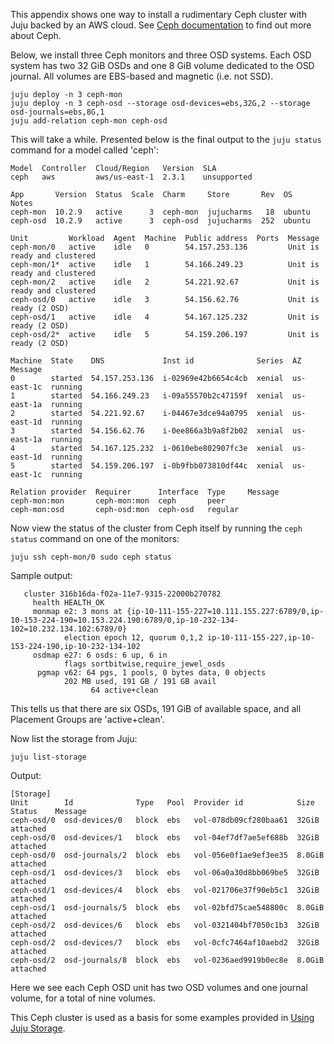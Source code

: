 This appendix shows one way to install a rudimentary Ceph cluster with Juju backed by an AWS cloud. See [Ceph documentation](http://docs.ceph.com/docs) to find out more about Ceph.

Below, we install three Ceph monitors and three OSD systems. Each OSD system has two 32 GiB OSDs and one 8 GiB volume dedicated to the OSD journal. All volumes are EBS-based and magnetic (i.e. not SSD).

``` text
juju deploy -n 3 ceph-mon
juju deploy -n 3 ceph-osd --storage osd-devices=ebs,32G,2 --storage osd-journals=ebs,8G,1
juju add-relation ceph-mon ceph-osd
```

This will take a while. Presented below is the final output to the `juju status` command for a model called 'ceph':

<!-- JUJUVERSION: 2.3.1-xenial-amd64 -->
<!-- JUJUCOMMAND: juju status -->
``` text
Model  Controller  Cloud/Region   Version  SLA
ceph   aws         aws/us-east-1  2.3.1    unsupported

App       Version  Status  Scale  Charm     Store       Rev  OS      Notes
ceph-mon  10.2.9   active      3  ceph-mon  jujucharms   18  ubuntu  
ceph-osd  10.2.9   active      3  ceph-osd  jujucharms  252  ubuntu  

Unit         Workload  Agent  Machine  Public address  Ports  Message
ceph-mon/0   active    idle   0        54.157.253.136         Unit is ready and clustered
ceph-mon/1*  active    idle   1        54.166.249.23          Unit is ready and clustered
ceph-mon/2   active    idle   2        54.221.92.67           Unit is ready and clustered
ceph-osd/0   active    idle   3        54.156.62.76           Unit is ready (2 OSD)
ceph-osd/1   active    idle   4        54.167.125.232         Unit is ready (2 OSD)
ceph-osd/2*  active    idle   5        54.159.206.197         Unit is ready (2 OSD)

Machine  State    DNS             Inst id              Series  AZ          Message
0        started  54.157.253.136  i-02969e42b6654c4cb  xenial  us-east-1c  running
1        started  54.166.249.23   i-09a55570b2c47159f  xenial  us-east-1a  running
2        started  54.221.92.67    i-04467e3dce94a0795  xenial  us-east-1d  running
3        started  54.156.62.76    i-0ee866a3b9a8f2b02  xenial  us-east-1a  running
4        started  54.167.125.232  i-0610ebe802907fc3e  xenial  us-east-1d  running
5        started  54.159.206.197  i-0b9fbb073810df44c  xenial  us-east-1c  running

Relation provider  Requirer      Interface  Type     Message
ceph-mon:mon       ceph-mon:mon  ceph       peer     
ceph-mon:osd       ceph-osd:mon  ceph-osd   regular
```

Now view the status of the cluster from Ceph itself by running the `ceph status` command on one of the monitors:

``` text
juju ssh ceph-mon/0 sudo ceph status
```

Sample output:

``` text
   cluster 316b16da-f02a-11e7-9315-22000b270782
     health HEALTH_OK
     monmap e2: 3 mons at {ip-10-111-155-227=10.111.155.227:6789/0,ip-10-153-224-190=10.153.224.190:6789/0,ip-10-232-134-102=10.232.134.102:6789/0}
            election epoch 12, quorum 0,1,2 ip-10-111-155-227,ip-10-153-224-190,ip-10-232-134-102
     osdmap e27: 6 osds: 6 up, 6 in
            flags sortbitwise,require_jewel_osds
      pgmap v62: 64 pgs, 1 pools, 0 bytes data, 0 objects
            202 MB used, 191 GB / 191 GB avail
                  64 active+clean
```

This tells us that there are six OSDs, 191 GiB of available space, and all Placement Groups are 'active+clean'.

Now list the storage from Juju:

``` text
juju list-storage
```

Output:

``` text
[Storage]
Unit        Id              Type   Pool  Provider id            Size    Status    Message
ceph-osd/0  osd-devices/0   block  ebs   vol-078db09cf280baa61  32GiB   attached  
ceph-osd/0  osd-devices/1   block  ebs   vol-04ef7df7ae5ef688b  32GiB   attached  
ceph-osd/0  osd-journals/2  block  ebs   vol-056e0f1ae9ef3ee35  8.0GiB  attached  
ceph-osd/1  osd-devices/3   block  ebs   vol-06a0a30d8bb069be5  32GiB   attached  
ceph-osd/1  osd-devices/4   block  ebs   vol-021706e37f90eb5c1  32GiB   attached  
ceph-osd/1  osd-journals/5  block  ebs   vol-02bfd75cae548800c  8.0GiB  attached  
ceph-osd/2  osd-devices/6   block  ebs   vol-0321404bf7050c1b3  32GiB   attached  
ceph-osd/2  osd-devices/7   block  ebs   vol-0cfc7464af10aebd2  32GiB   attached  
ceph-osd/2  osd-journals/8  block  ebs   vol-0236aed9919b0ec8e  8.0GiB  attached
```

Here we see each Ceph OSD unit has two OSD volumes and one journal volume, for a total of nine volumes.

This Ceph cluster is used as a basis for some examples provided in [Using Juju Storage](/t/using-juju-storage/1079).

<!-- LINKS -->
